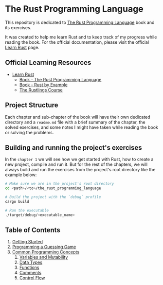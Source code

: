 # The Rust Programming Language

This repository is dedicated to [The Rust Programming Language](https://doc.rust-lang.org/book/) book and its exercises.

It was created to help me learn Rust and to keep track of my progress while reading the book. For the official documentation, please visit the official [Learn Rust](https://www.rust-lang.org/learn) page.

## Official Learning Resources
- [Learn Rust](https://www.rust-lang.org/learn)
    - [Book - The Rust Programming Language](https://doc.rust-lang.org/book/)
    - [Book - Rust by Example](https://doc.rust-lang.org/rust-by-example/)
    - [The Rustlings Course](https://github.com/rust-lang/rustlings/)

## Project Structure

Each chapter and sub-chapter of the book will have their own dedicated directory and a `readme.md` file with a brief summary of the chapter, the solved exercises, and some notes I might have taken while reading the book or solving the problems.

## Building and running the project's exercises

In the `chapter 1` we will see how we get started with Rust, how to create a new project, compile and run it. But for the rest of the chapters, we will always build and run the exercises from the project's root directory like the example below:

```bash
# Make sure we are in the project's root directory
cd <path>/<to>/the_rust_programming_language

# Build the project with the `debug` profile
cargo build

# Run the executable
./target/debug/<executable_name>
```

## Table of Contents

1. [Getting Started](./chapters/01_getting_started/readme.md)
2. [Programming a Guessing Game](./chapters/02_programming_a_guessing_game/readme.md)
3. [Common Programming Concepts](./chapters/03_common_programming_concepts/readme.md)
    1. [Variables and Mutability](./chapters/03_common_programming_concepts/1_variables_and_mutability/readme.md)
    2. [Data Types](./chapters/03_common_programming_concepts/2_data_types/readme.md)
    3. [Functions](./chapters/03_common_programming_concepts/3_functions/readme.md)
    4. [Comments](./chapters/03_common_programming_concepts/4_comments/readme.md)
    5. [Control Flow](./chapters/03_common_programming_concepts/5_control_flow/readme.md)